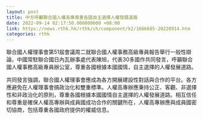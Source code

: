 ```yaml
---
layout: post
title: 中方呼籲聯合國人權高專尊重各國自主選擇人權發展道路
date: 2022-09-14 02:17:50.000000000 +08:00
link: https://news.rthk.hk/rthk/ch/component/k2/1666685-20220914.htm
categories: rthk
---
```


聯合國人權理事會第51屆會議周二就聯合國人權事務高級專員報告舉行一般性辯論，中國常駐聯合國日內瓦辦事處代表陳旭，代表30多國作共同發言，呼籲聯合國人權事務高級專員辦公室，尊重各國根據本國國情，自主選擇的人權發展道路。 

共同發言強調，聯合國人權理事會應成為各方開展建設性對話與合作的平台。各方應避免在人權理事會搞政治化和雙重標準。人權高專辦應秉持公正、客觀、非選擇性和非政治化的原則，尊重各國根據本國國情自主選擇的人權發展道路。相互信任和尊重是確保人權高專辦與成員國成功合作的關鍵所在，人權高專辦應與成員國密切協商，包括尊重各國政府提供的權威信息。
